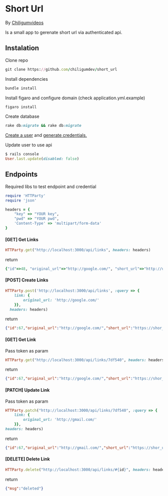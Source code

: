 # Short Url

By [Chiligumvideos](http://chiligumvideos.com/)

Is a small app to gerenate short url via authenticated api.

## Instalation

Clone repo

```ruby
git clone https://github.com/chiligumdev/short_url
```

Install dependencies

````ruby
bundle install
````

Install figaro and configure domain (check application.yml.example)

```ruby
figaro install
```

Create database

```ruby
rake db:migrate && rake db:migrate
```

[Create a user](http://localhost:3000/users/sign_up) and [generate credentials.](http://localhost:3000/credentials)

Update user to use api

```ruby
$ rails console
User.last.update(disabled: false)
```

## Endpoints

Required libs to test endpoint and credential

```ruby
require 'HTTParty'
require 'json'

headers = {
	"key" => "YOUR key",
	"pwd" => "YOUR pwd",
	'Content-Type' => 'multipart/form-data'
}
```

#### [GET] Get Links

```ruby
HTTParty.get("http://localhost:3000/api/links", headers: headers)
```
return

```ruby
{"id"=>48, "original_url"=>"http://google.com/", "short_url"=>"http://urlcurta.com/324cce", "token"=>"324cce", "created_at"=>"2017-05-23T23:22:33.347Z"}
```

#### [POST] Create Links

```ruby
HTTParty.post('http://localhost:3000/api/links', :query => {
	link: {
		original_url: 'http://google.com/'
	}},
  headers: headers)
```
return

```json
{"id":67,"original_url":"http://google.com/","short_url":"https://shor_url.com/7df540","token":"7df540","created_at":"2017-05-24T22:54:47.234Z"}
```
#### [GET] Get Link
Pass token as param

```ruby
HTTParty.get("http://localhost:3000/api/links/7df540", headers: headers)
```
return

```json
{"id":67,"original_url":"http://google.com/","short_url":"https://shor_url.com/7df540","token":"7df540","created_at":"2017-05-24T22:54:47.234Z"}
```
#### [PATCH] Update Link
Pass token as param

```ruby
HTTParty.patch("http://localhost:3000/api/links/7df540", :query => {
	link: {
		original_url: 'http://gmail.com/'
	}},
headers: headers)
```

return

```json
{"id":67,"original_url":"http://gmail.com/","short_url":"https://shor_url.com/7df540","token":"7df540","created_at":"2017-05-24T22:54:47.234Z"}
```

#### [DELETE] Delete Link

```ruby
HTTParty.delete("http://localhost:3000/api/links/#{id}", headers: headers)
```
return

```json
{"msg":"deleted"}
```